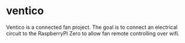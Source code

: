 # ventico
Ventico is a connected fan project. The goal is to connect an electrical circuit to the RaspberryPI Zero to allow fan remote controlling over wifi. 
